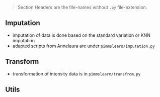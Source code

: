 > Section Headers are the file-names without `.py` file-extension.

## Imputation
- imputation of data is done based on the standard variation or KNN imputation
- adapted scripts from Annelaura are under `pimmslearn/imputation.py`

## Transform
- transformation of intensity data is in `pimmslearn/transfrom.py`


## Utils


